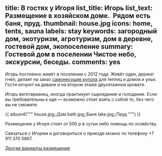 title: В гостях у Игоря
list_title: Игорь
list_text: Размещение в хозяйском доме.  Рядом есть баня, пруд.
thumbnail: house.jpg
icons: home, tents, sauna
labels: stay
keywords: загородный дом, экотуризм, агротуризм, дом в деревне, гостевой дом, экопоселение
summary: Гостевой дом в поселении Чистое небо, экскурсии, беседы.
comments: yes
---
Игорь постоянно живёт в поселении с 2012 года.  Живёт один, держит пчёл, делает на заказ [самонесущие купола](https://shop.chistoe-nebo.info/items/18/) для теплиц и домов и ульи.  Гости ночуют на диване и на втором этаже двухэтажной кровати.

Игорь вегетарианец, иногда практикует сыроедение и голодание.  Если вы требовательны к еде — возможно стоит взять с собой то, без чего вы не сможете.

{{ album4("""
house.jpg;;Дом
bath.jpg;;Баня
lake.jpg;;Пруд
""") }}

Размещение у Игоря стоит от 500 р в сутки либо помощь по хозяйству.

Связаться с Игорем и договориться о приезде можно по телефону +7 911 370 5867.

[Другие варианты размещения](/stay/)
